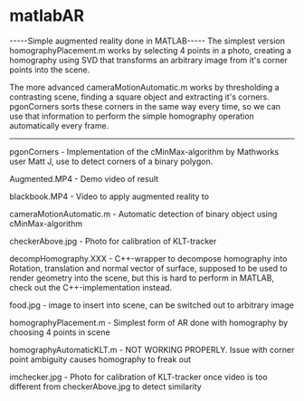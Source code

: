 # matlabAR
-----Simple augmented reality done in MATLAB-----
The simplest version homographyPlacement.m works by selecting 4 points in a photo, creating a homography using SVD that transforms an arbitrary image from it's corner points into the scene.

The more advanced cameraMotionAutomatic.m works by thresholding a contrasting scene, finding a square object and extracting it's corners. pgonCorners sorts these corners in the same way every time, so we can use that information to perform the simple homography operation automatically every frame.

-------------------------------------------------

pgonCorners - Implementation of the cMinMax-algorithm by Mathworks user Matt J, use to detect corners of a binary polygon.

Augmented.MP4 - Demo video of result

blackbook.MP4 - Video to apply augmented reality to

cameraMotionAutomatic.m - Automatic detection of binary object using cMinMax-algorithm

checkerAbove.jpg - Photo for calibration of KLT-tracker

decompHomography.XXX - C++-wrapper to decompose homography into Rotation, translation and normal vector of surface, supposed to be used to render geometry into the scene, but this is hard to perform in MATLAB, check out the C++-implementation instead.

food.jpg - image to insert into scene, can be switched out to arbitrary image

homographyPlacement.m - Simplest form of AR done with homography by choosing 4 points in scene

homographyAutomaticKLT.m - NOT WORKING PROPERLY. Issue with corner point ambiguity causes homography to freak out 

imchecker.jpg - Photo for calibration of KLT-tracker once video is too different from checkerAbove.jpg to detect similarity
